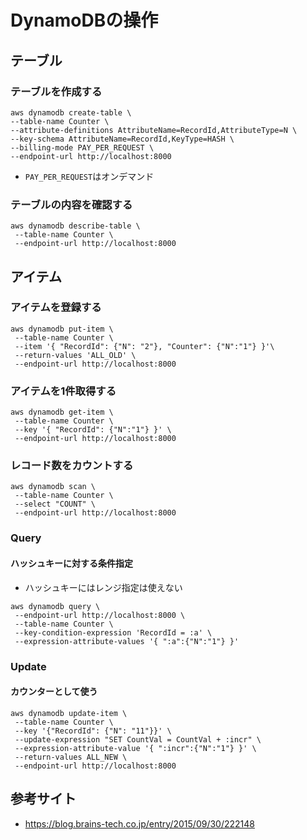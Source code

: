 # DynamoDBの操作

## テーブル
### テーブルを作成する
```
aws dynamodb create-table \
--table-name Counter \
--attribute-definitions AttributeName=RecordId,AttributeType=N \
--key-schema AttributeName=RecordId,KeyType=HASH \
--billing-mode PAY_PER_REQUEST \
--endpoint-url http://localhost:8000
```
- `PAY_PER_REQUEST`はオンデマンド

### テーブルの内容を確認する
```
aws dynamodb describe-table \
 --table-name Counter \
 --endpoint-url http://localhost:8000 
```

## アイテム
### アイテムを登録する
```
aws dynamodb put-item \
 --table-name Counter \
 --item '{ "RecordId": {"N": "2"}, "Counter": {"N":"1"} }'\
 --return-values 'ALL_OLD' \
 --endpoint-url http://localhost:8000
```

### アイテムを1件取得する
```
aws dynamodb get-item \
 --table-name Counter \
 --key '{ "RecordId": {"N":"1"} }' \
 --endpoint-url http://localhost:8000
 ```

### レコード数をカウントする
```
aws dynamodb scan \
 --table-name Counter \
 --select "COUNT" \
 --endpoint-url http://localhost:8000
```

### Query
#### ハッシュキーに対する条件指定
- ハッシュキーにはレンジ指定は使えない
```
aws dynamodb query \
 --endpoint-url http://localhost:8000 \
 --table-name Counter \
 --key-condition-expression 'RecordId = :a' \
 --expression-attribute-values '{ ":a":{"N":"1"} }'
 ```

### Update
#### カウンターとして使う
```
aws dynamodb update-item \
 --table-name Counter \
 --key '{"RecordId": {"N": "11"}}' \
 --update-expression "SET CountVal = CountVal + :incr" \
 --expression-attribute-value '{ ":incr":{"N":"1"} }' \
 --return-values ALL_NEW \
 --endpoint-url http://localhost:8000
 ```
 
## 参考サイト
- https://blog.brains-tech.co.jp/entry/2015/09/30/222148
